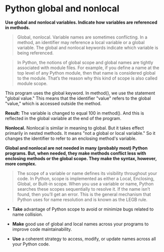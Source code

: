 # Python global and nonlocal

**Use global and nonlocal variables. Indicate how variables are referenced in methods.**

>Global, nonlocal. Variable names are sometimes conflicting. In a method, an identifier may reference a local variable or a global variable. The global and nonlocal keywords indicate which variable is being referenced.

> In Python, the notions of global scope and global names are tightly associated with module files. For example, if you define a name at the top level of any Python module, then that name is considered global to the module. That’s the reason why this kind of scope is also called module scope.

This program uses the global keyword. In method(), we use the statement "global value." This means that the identifier "value" refers to the global "value," which is accessed outside the method.

**Result:** The variable is changed to equal 100 in method(). And this is reflected in the global variable at the end of the program.


**Nonlocal.** Nonlocal is similar in meaning to global. But it takes effect primarily in nested methods. It means "not a global or local variable." So it changes the identifier to refer to an enclosing method's variable.

**Global and nonlocal are not needed in many (probably most) Python programs. But, when needed, they make methods conflict less with enclosing methods or the global scope. They make the syntax, however, more complex.**

>The scope of a variable or name defines its visibility throughout your code. In Python, scope is implemented as either a Local, Enclosing, Global, or Built-in scope. When you use a variable or name, Python searches these scopes sequentially to resolve it. If the name isn’t found, then you’ll get an error. This is the general mechanism that Python uses for name resolution and is known as the LEGB rule.

* **Take** advantage of Python scope to avoid or minimize bugs related to name collision.

* **Make** good use of global and local names across your programs to improve code maintainability.

* **Use** a coherent strategy to access, modify, or update names across all your Python code.

